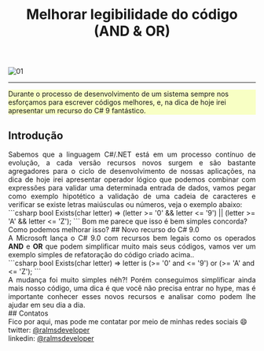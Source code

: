 ﻿---
title: "Melhorar legibilidade do código (AND & OR)"
comments: true
excerpt_separator: "Ler mais"
toc: true
toc_label: "Tópicos"
categories:
  - dotnet
  - Dicas
header:
  teaser: /assets/images/2022/legibilidade_and_or.png
  caption: "www.ralms.io"
---

![01]({{site.url}}{{site.baseurl}}/assets/images/2022/legibilidade_and_or.png)
<hr /> 
<div class="notice--warning" style="background-color:#f8ffc4">
Durante o processo de desenvolvimento de um sistema sempre nos esforçamos para escrever códigos melhores, e, na dica de hoje irei apresentar um recurso do C# 9 fantástico.
</div> 

## Introdução
<div style="text-align: justify;">
Sabemos que a linguagem C#/.NET está em um processo contínuo de evolução, a cada versão recursos novos surgem e são bastante agregadores para o ciclo de desenvolvimento de nossas aplicações, na dica de hoje irei apresentar operador lógico que podemos combinar com expressões para validar uma determinada entrada de dados, vamos pegar como exemplo hipotético a validação de uma cadeia de caracteres e verificar se existe letras maiúsculas ou números, veja o exemplo abaixo:
<br>
</div>
```csharp
bool Exists(char letter) => (letter >= '0' && letter <= '9') || (letter >= 'A' && letter <= 'Z');
```
Bom me parece que isso é bem simples concorda?<br />
Como podemos melhorar isso?
## Novo recurso do C# 9.0
<div style="text-align: justify;">
A Microsoft lança o C# 9.0 com recursos bem legais como os operados <b>AND</b> e <b>OR</b> que podem simplificar muito mais seus códigos, vamos ver um exemplo simples 
de refatoração do código criado acima..
</div>
```csharp
bool Exists(char letter) => letter is (>= '0' and <= '9') or (>= 'A' and <= 'Z');
```
<div style="text-align: justify;">
A mudança foi muito simples néh?! Porém conseguimos simplificar ainda mais nosso código, uma dica é que você não precisa entrar no hype, mas é importante conhecer esses novos recursos e analisar como podem lhe ajudar em seu dia a dia.
</div> 
## Contatos
<div class="notice--info">
 Fico por aqui, mas pode me contatar por meio de minhas redes sociais 😄 <br />
 twitter: <a alt="" href="https://twitter.com/RalmsDeveloper">@ralmsdeveloper</a><br />
 linkedin: <a alt="" href="https://www.linkedin.com/in/ralmsdeveloper/">@ralmsdeveloper</a><br />
</div> 
